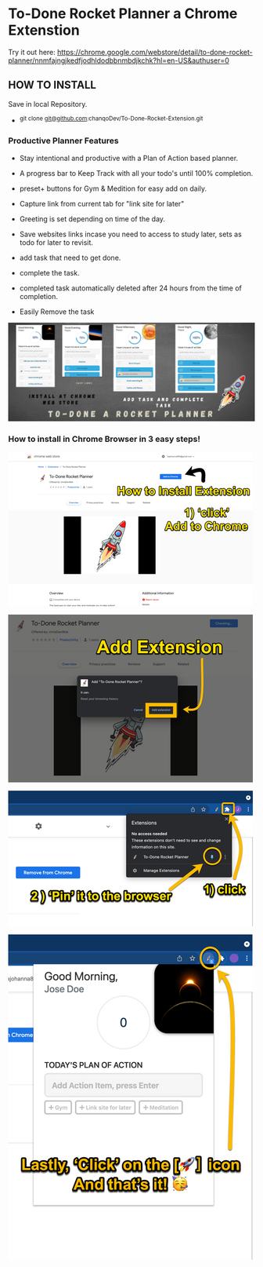 # To-Done Rocket Planner a Chrome Extenstion

Try it out here: https://chrome.google.com/webstore/detail/to-done-rocket-planner/nnmfajngjkedfjodhldodbbnmbdjkchk?hl=en-US&authuser=0

## HOW TO INSTALL

Save in local Repository.

- <sup> git clone git@github.com:chanqoDev/To-Done-Rocket-Extension.git </sup>

### Productive Planner Features

- Stay intentional and productive with a Plan of Action based planner.

- A progress bar to Keep Track with all your todo's until 100% completion.

- preset+ buttons for Gym & Medition for easy add on daily.

- Capture link from current tab for "link site for later"

- Greeting is set depending on time of the day.

- Save websites links incase you need to access to study later, sets as todo for later to revisit.

- add task that need to get done.

- complete the task.

- completed task automatically deleted after 24 hours from the time of completion.

- Easily Remove the task

[<img src="https://github.com/chanqoDev/To-Done-Rocket-Extension/blob/b0c897b19545d29652decb34c522cd5da9cd6400/images/bannerImage.png">]()

### How to install in Chrome Browser in 3 easy steps!

[<img src="https://github.com/chanqoDev/To-Done-Rocket-Extension/blob/4245c88f6f93c79011a6e19357e29a2bc4af0daa/images/add1.png">]()

[<img src="https://github.com/chanqoDev/To-Done-Rocket-Extension/blob/d6932d2227cd05ac61875318761530ef442057b4/images/permissions.png">]()

[<img src="https://github.com/chanqoDev/To-Done-Rocket-Extension/blob/d6932d2227cd05ac61875318761530ef442057b4/images/3.png">]()

[<img src="https://github.com/chanqoDev/To-Done-Rocket-Extension/blob/d6932d2227cd05ac61875318761530ef442057b4/images/4.png">]()
